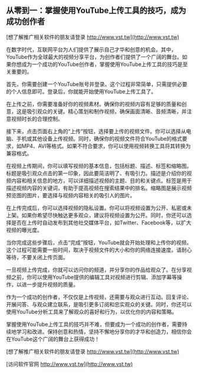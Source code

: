 ## **从零到一：掌握使用YouTube上传工具的技巧，成为成功创作者**

[想了解推广相关软件的朋友请登录 http://www.vst.tw](http://www.vst.tw)

在数字时代，互联网平台为人们提供了展示自己才华和创意的机会。其中，YouTube作为全球最大的视频分享平台，为创作者们提供了一个广阔的舞台。如果你想成为一个成功的YouTube创作者，掌握使用YouTube上传工具的技巧是至关重要的。

首先，你需要创建一个YouTube账号并登录。这个过程非常简单，只需提供必要的个人信息即可。登录后，你就能开始使用YouTube上传工具了。

在上传之前，你需要准备好你的视频素材。确保你的视频内容有足够的质量和创意，这是吸引观众的关键。精心策划和制作视频，确保画面清晰、音频清晰，并注意视频时长的合理控制。

接下来，点击页面右上角的“上传”按钮，选择要上传的视频文件。你可以选择从电脑、手机或其他设备上传视频。同时，确保你的视频文件符合YouTube的格式要求，如MP4、AVI等格式。如果不符合要求，你可以使用视频转换工具将其转换为兼容格式。

在视频上传期间，你可以填写视频的基本信息，包括标题、描述、标签和缩略图。标题是吸引观众点击的第一印象，因此要简洁明了、有吸引力。描述是介绍你的视频内容和相关信息的地方，可以详细描述视频的主题、目的和关键点。标签是用于描述视频内容的关键词，有助于提高视频在搜索结果中的排名。缩略图是展示视频预览图的图片，要选择与视频内容相关的吸引人的图片。

在上传完成后，你可以选择视频的隐私设置。你可以将视频设置为公开、私密或未上架。如果你希望尽快触达更多观众，建议将视频设置为公开。同时，你还可以选择是否在上传时自动发布到其他社交媒体平台，如Twitter、Facebook等，以扩大视频的曝光度。

当你完成这些步骤后，点击“完成”按钮，YouTube就会开始处理和上传你的视频。这个过程可能需要一些时间，取决于视频文件的大小和你的网络连接速度。请耐心等待，不要关闭上传页面。

一旦视频上传完成，你就可以访问你的频道，并分享你的作品给观众了。在分享视频之前，你可以使用YouTube提供的编辑工具对视频进行剪辑、添加字幕等操作，以进一步提升视频的质量。

作为一个成功的创作者，不仅仅是上传视频，还需要与观众进行互动。回复评论、开展问答、与观众建立联系，是吸引更多订阅和忠实观众的关键。同时，你还可以使用YouTube分析工具来了解观众的喜好和行为，以优化你的内容和策略。

掌握使用YouTube上传工具的技巧并不难，但要成为一个成功的创作者，需要持续地学习和改进。保持创意和热情，坚持不懈地分享你的才华和创造力，相信你会在YouTube这个广阔的舞台上获得成功！

[想了解推广相关软件的朋友请登录 http://www.vst.tw](http://www.vst.tw)


[访问软件官网 http://www.vst.tw](http://www.vst.tw)

